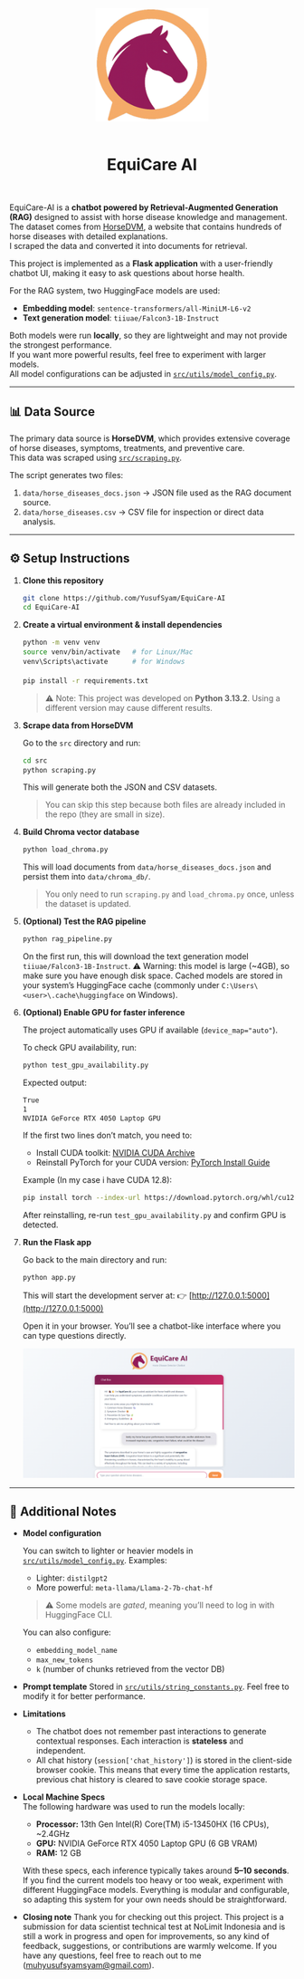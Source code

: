 <div align="center">
    <img src="static/image/logo.png" alt="App Logo" width="200">
</div>

<br>
<h1 align="center">EquiCare AI</h1>
<br>

EquiCare-AI is a **chatbot powered by Retrieval-Augmented Generation (RAG)** designed to assist with horse disease knowledge and management.  
The dataset comes from [HorseDVM](https://horsedvm.com/views/health.php), a website that contains hundreds of horse diseases with detailed explanations.  
I scraped the data and converted it into documents for retrieval.  

This project is implemented as a **Flask application** with a user-friendly chatbot UI, making it easy to ask questions about horse health.  

For the RAG system, two HuggingFace models are used:  
- **Embedding model**: `sentence-transformers/all-MiniLM-L6-v2`  
- **Text generation model**: `tiiuae/Falcon3-1B-Instruct`  

Both models were run **locally**, so they are lightweight and may not provide the strongest performance.  
If you want more powerful results, feel free to experiment with larger models.  
All model configurations can be adjusted in [`src/utils/model_config.py`](src/utils/model_config.py).  

---

## 📊 Data Source

The primary data source is **HorseDVM**, which provides extensive coverage of horse diseases, symptoms, treatments, and preventive care.  
This data was scraped using [`src/scraping.py`](src/scraping.py).  

The script generates two files:  
1. `data/horse_diseases_docs.json` → JSON file used as the RAG document source.  
2. `data/horse_diseases.csv` → CSV file for inspection or direct data analysis.  

---

## ⚙️ Setup Instructions

1. **Clone this repository**  
   ```bash
   git clone https://github.com/YusufSyam/EquiCare-AI
   cd EquiCare-AI
   ```

2. **Create a virtual environment & install dependencies**

   ```bash
   python -m venv venv
   source venv/bin/activate   # for Linux/Mac
   venv\Scripts\activate      # for Windows

   pip install -r requirements.txt
   ```

   > ⚠️ Note: This project was developed on **Python 3.13.2**.
   > Using a different version may cause different results.

3. **Scrape data from HorseDVM**

   Go to the `src` directory and run:

   ```bash
   cd src
   python scraping.py
   ```

   This will generate both the JSON and CSV datasets.

   > You can skip this step because both files are already included in the repo (they are small in size).

4. **Build Chroma vector database**

   ```bash
   python load_chroma.py
   ```

   This will load documents from `data/horse_diseases_docs.json` and persist them into `data/chroma_db/`.

   > You only need to run `scraping.py` and `load_chroma.py` once, unless the dataset is updated.

5. **(Optional) Test the RAG pipeline**

   ```bash
   python rag_pipeline.py
   ```

   On the first run, this will download the text generation model `tiiuae/Falcon3-1B-Instruct`.
   ⚠️ Warning: this model is large (~4GB), so make sure you have enough disk space.
   Cached models are stored in your system’s HuggingFace cache (commonly under `C:\Users\<user>\.cache\huggingface` on Windows).

6. **(Optional) Enable GPU for faster inference**

   The project automatically uses GPU if available (`device_map="auto"`).

   To check GPU availability, run:

   ```bash
   python test_gpu_availability.py
   ```

   Expected output:

   ```
   True
   1
   NVIDIA GeForce RTX 4050 Laptop GPU
   ```

   If the first two lines don’t match, you need to:

   * Install CUDA toolkit: [NVIDIA CUDA Archive](https://developer.nvidia.com/cuda-toolkit-archive)
   * Reinstall PyTorch for your CUDA version: [PyTorch Install Guide](https://pytorch.org/get-started/locally/)

   Example (In my case i have CUDA 12.8):

   ```bash
   pip install torch --index-url https://download.pytorch.org/whl/cu128
   ```

   After reinstalling, re-run `test_gpu_availability.py` and confirm GPU is detected.

7. **Run the Flask app**

   Go back to the main directory and run:

   ```bash
   python app.py
   ```

   This will start the development server at:
   👉 [http://127.0.0.1:5000](http://127.0.0.1:5000)

   Open it in your browser.
   You’ll see a chatbot-like interface where you can type questions directly.

   ![App Screenshot](static/image/app_screenshot.png)

---

## 📝 Additional Notes

* **Model configuration**

  You can switch to lighter or heavier models in [`src/utils/model_config.py`](src/utils/model_config.py).
  Examples:

  * Lighter: `distilgpt2`
  * More powerful: `meta-llama/Llama-2-7b-chat-hf`

  > ⚠️ Some models are *gated*, meaning you’ll need to log in with HuggingFace CLI.

  You can also configure:

  * `embedding_model_name`
  * `max_new_tokens`
  * `k` (number of chunks retrieved from the vector DB)

* **Prompt template**
  Stored in [`src/utils/string_constants.py`](src/utils/string_constants.py).
  Feel free to modify it for better performance.

* **Limitations**  
  - The chatbot does not remember past interactions to generate contextual responses. Each interaction is **stateless** and independent.  
  - All chat history (`session['chat_history']`) is stored in the client-side browser cookie. This means that every time the application restarts, previous chat history is cleared to save cookie storage space.

* **Local Machine Specs**  
  The following hardware was used to run the models locally:  
  - **Processor:** 13th Gen Intel(R) Core(TM) i5-13450HX (16 CPUs), ~2.4GHz  
  - **GPU:** NVIDIA GeForce RTX 4050 Laptop GPU (6 GB VRAM)  
  - **RAM:** 12 GB  

  With these specs, each inference typically takes around **5–10 seconds**. If you find the current models too heavy or too weak, experiment with different HuggingFace models. Everything is modular and configurable, so adapting this system for your own needs should be straightforward.

<!-- 
* **Benchmarking**
  Testing and evaluation results are still pending.
  Current placeholder score: **X**
  For detailed reports and future benchmarks, see the `test_report/` folder. -->

* **Closing note**
Thank you for checking out this project. This project is a submission for data scientist technical test at NoLimit Indonesia and is still a work in progress and open for improvements, so any kind of feedback, suggestions, or contributions are warmly welcome. If you have any questions, feel free to reach out to me (muhyusufsyamsyam@gmail.com). 




